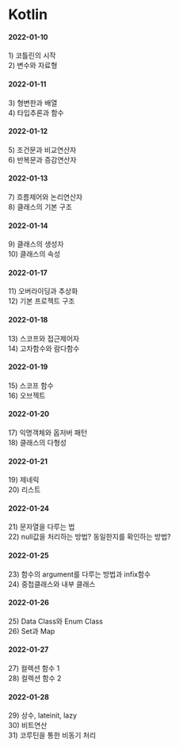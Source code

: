 # Kotlin
<h4>2022-01-10 <br/></h4>
1) 코틀린의 시작<br>
2) 변수와 자료형<br/>

<h4>2022-01-11 <br/></h4>
3) 형변한과 배열<br/>
4) 타입추론과 함수<br/>

<h4>2022-01-12 <br/></h4>
5) 조건문과 비교연산자<br/>
6) 반복문과 증감연산자<br/>

<h4>2022-01-13 <br/></h4>
7) 흐름제어와 논리연산자<br/>
8) 클래스의 기본 구조<br/>

<h4>2022-01-14 <br/></h4>
9) 클래스의 생성자<br/>
10) 클래스의 속성<br/>

<h4>2022-01-17 <br/></h4>
11) 오버라이딩과 추상화<br/>
12) 기본 프로젝트 구조<br/>

<h4>2022-01-18 <br/></h4>
13) 스코프와 접근제어자<br/>
14) 고차함수와 람다함수<br/>

<h4>2022-01-19 <br/></h4>
15) 스코프 함수<br/>
16) 오브젝트<br/>

<h4>2022-01-20 <br/></h4>
17) 익명객체와 옵저버 패턴<br/>
18) 클래스의 다형성<br/>

<h4>2022-01-21 <br/></h4>
19) 제네릭<br/>
20) 리스트<br/>

<h4>2022-01-24 <br/></h4>
21) 문자열을 다루는 법<br/>
22) null값을 처리하는 방법? 동일한지를 확인하는 방법?<br/>

<h4>2022-01-25 <br/></h4>
23) 함수의 argument를 다루는 방법과 infix함수<br/>
24) 중첩클래스와 내부 클래스<br/>

<h4>2022-01-26 <br/></h4>
25) Data Class와 Enum Class<br/>
26) Set과 Map<br/>

<h4>2022-01-27 <br/></h4>
27) 컬렉션 함수 1<br/>
28) 컬렉션 함수 2<br/>

<h4>2022-01-28 <br/></h4>
29) 상수, lateinit, lazy<br/>
30) 비트연산<br/>
31) 코루틴을 통한 비동기 처리<br/>
